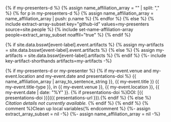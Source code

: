 {% if my-presenters-d %}
  {% assign name_affiliation_array = "" | split: "," %}
  {% for p in my-presenters-d %}
    {% assign name_affiliation_array = name_affiliation_array | push: p.name %}
  {% endfor %}
{% else %}
  {% include extract-array-subset key="github-id" values=my-presenters source=site.people %}
  {% include set-name-affiliation-array people=extract_array_subset noaffil="true" %}
{% endif %}

{% if site.data.bsswt[event-label].event.artifacts %}
  {% assign my-artifacts = site.data.bsswt[event-label].event.artifacts %}
{% else %}
  {% assign my-artifacts = site.data.bsswt[event-label].artifacts %}
{% endif %}
{%- include key-artifact-shorthands artifacts=my-artifacts -%}

{% if my-presenters-d or my-presenter %}
  {% if my-event.venue and my-event.location and my-event.date and presentations-doi %}
{{ name_affiliation_array | array_to_sentence_string }}, {{ my-event.title }} {{ my-event.title-type }}, in {{ my-event.venue }}, {{ my-event.location }}, {{ my-event.date | date: "%Y" }}. {% if presentations-doi %}DOI: [{{ presentations-doi }}]({{ presentations-url }}).{% endif %}
  {% else %}
*Citation details not currently available.*
  {% endif %}
{% endif %}
{% comment %}Clean up local variables{% endcomment %}
{%- assign extract_array_subset = nil -%}
{%- assign name_affiliation_array = nil -%}
